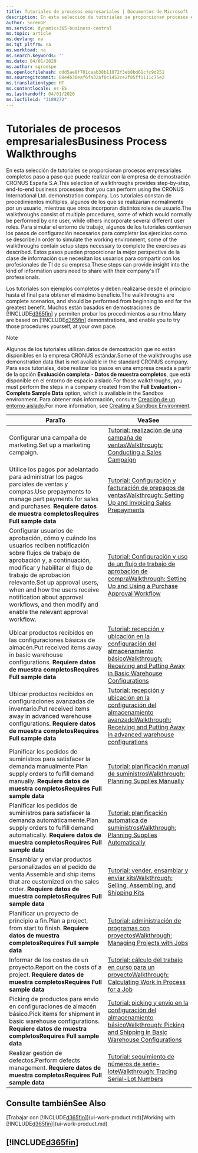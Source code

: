 ```yaml
---
title: Tutoriales de procesos empresariales | Documentos de Microsoft
description: En esta selección de tutoriales se proporcionan procesos empresariales completos paso a paso que puede realizar con la empresa de demostración CRONUS España S.A. Los tutoriales constan de procedimientos múltiples, algunos de los que se realizarían normalmente por un usuario, mientras que otros incorporan distintos roles de usuario. Para simular el entorno de trabajo, algunos de los tutoriales contienen los pasos de configuración necesarios para completar los ejercicios como se describe. Estos pasos pueden proporcionar la mejor perspectiva de la clase de información que necesitan los usuarios para compartir con los profesionales de TI de su empresa.
author: SorenGP
ms.service: dynamics365-business-central
ms.topic: article
ms.devlang: na
ms.tgt_pltfrm: na
ms.workload: na
ms.search.keywords: ''
ms.date: 04/01/2020
ms.author: sgroespe
ms.openlocfilehash: ddd5ae8f701caab38b11072f3eb8bd61cfc9d251
ms.sourcegitcommit: 88e4b30eaf6fa32af0c1452ce2f85ff1111c75e2
ms.translationtype: HT
ms.contentlocale: es-ES
ms.lasthandoff: 04/01/2020
ms.locfileid: "3189272"
---
```

# <a name="business-process-walkthroughs"></a><span data-ttu-id="ff68c-106">Tutoriales de procesos empresariales</span><span class="sxs-lookup"><span data-stu-id="ff68c-106">Business Process Walkthroughs</span></span>
<span data-ttu-id="ff68c-107">En esta selección de tutoriales se proporcionan procesos empresariales completos paso a paso que puede realizar con la empresa de demostración CRONUS España S.A.</span><span class="sxs-lookup"><span data-stu-id="ff68c-107">This selection of walkthroughs provides step-by-step, end-to-end business processes that you can perform using the CRONUS International Ltd. demonstration company.</span></span> <span data-ttu-id="ff68c-108">Los tutoriales constan de procedimientos múltiples, algunos de los que se realizarían normalmente por un usuario, mientras que otros incorporan distintos roles de usuario.</span><span class="sxs-lookup"><span data-stu-id="ff68c-108">The walkthroughs consist of multiple procedures, some of which would normally be performed by one user, while others incorporate several different user roles.</span></span> <span data-ttu-id="ff68c-109">Para simular el entorno de trabajo, algunos de los tutoriales contienen los pasos de configuración necesarios para completar los ejercicios como se describe.</span><span class="sxs-lookup"><span data-stu-id="ff68c-109">In order to simulate the working environment, some of the walkthroughs contain setup steps necessary to complete the exercises as described.</span></span> <span data-ttu-id="ff68c-110">Estos pasos pueden proporcionar la mejor perspectiva de la clase de información que necesitan los usuarios para compartir con los profesionales de TI de su empresa.</span><span class="sxs-lookup"><span data-stu-id="ff68c-110">These steps can provide insight into the kind of information users need to share with their company's IT professionals.</span></span>  

 <span data-ttu-id="ff68c-111">Los tutoriales son ejemplos completos y deben realizarse desde el principio hasta el final para obtener el máximo beneficio.</span><span class="sxs-lookup"><span data-stu-id="ff68c-111">The walkthroughs are complete scenarios, and should be performed from beginning to end for the greatest benefit.</span></span> <span data-ttu-id="ff68c-112">Muchos están basados en demostraciones de [!INCLUDE[d365fin](includes/d365fin_md.md)] y permiten probar los procedimientos a su ritmo.</span><span class="sxs-lookup"><span data-stu-id="ff68c-112">Many are based on [!INCLUDE[d365fin](includes/d365fin_md.md)] demonstrations, and enable you to try those procedures yourself, at your own pace.</span></span>  

> [!NOTE]
> <span data-ttu-id="ff68c-113">Algunos de los tutoriales utilizan datos de demostración que no están disponibles en la empresa CRONUS estándar.</span><span class="sxs-lookup"><span data-stu-id="ff68c-113">Some of the walkthroughs use demonstration data that is not available in the standard CRONUS company.</span></span> <span data-ttu-id="ff68c-114">Para esos tutoriales, debe realizar los pasos en una empresa creada a partir de la opción **Evaluación completa - Datos de muestra completos**, que está disponible en el entorno de espacio aislado.</span><span class="sxs-lookup"><span data-stu-id="ff68c-114">For those walkthroughs, you must perform the steps in a company created from the **Full Evaluation - Complete Sample Data** option, which is available in the Sandbox environment.</span></span> <span data-ttu-id="ff68c-115">Para obtener más información, consulte [Creación de un entorno aislado](across-how-create-sandbox-environment.md).</span><span class="sxs-lookup"><span data-stu-id="ff68c-115">For more information, see [Creating a Sandbox Environment](across-how-create-sandbox-environment.md).</span></span>

|<span data-ttu-id="ff68c-116">Para</span><span class="sxs-lookup"><span data-stu-id="ff68c-116">To</span></span>|<span data-ttu-id="ff68c-117">Vea</span><span class="sxs-lookup"><span data-stu-id="ff68c-117">See</span></span>|  
|--------|---------|  
|<span data-ttu-id="ff68c-118">Configurar una campaña de marketing.</span><span class="sxs-lookup"><span data-stu-id="ff68c-118">Set up a marketing campaign.</span></span>|[<span data-ttu-id="ff68c-119">Tutorial: realización de una campaña de ventas</span><span class="sxs-lookup"><span data-stu-id="ff68c-119">Walkthrough: Conducting a Sales Campaign</span></span>](walkthrough-conducting-a-sales-campaign.md)|  
|<span data-ttu-id="ff68c-120">Utilice los pagos por adelantado para administrar los pagos parciales de ventas y compras.</span><span class="sxs-lookup"><span data-stu-id="ff68c-120">Use prepayments to manage part payments for sales and purchases.</span></span> <span data-ttu-id="ff68c-121">**Requiere datos de muestra completos**</span><span class="sxs-lookup"><span data-stu-id="ff68c-121">**Requires Full sample data**</span></span> |[<span data-ttu-id="ff68c-122">Tutorial: Configuración y facturación de prepagos de ventas</span><span class="sxs-lookup"><span data-stu-id="ff68c-122">Walkthrough: Setting Up and Invoicing Sales Prepayments</span></span>](walkthrough-setting-up-and-invoicing-sales-prepayments.md)|  
|<span data-ttu-id="ff68c-123">Configurar usuarios de aprobación, cómo y cuándo los usuarios reciben notificación sobre flujos de trabajo de aprobación y, a continuación, modificar y habilitar el flujo de trabajo de aprobación relevante.</span><span class="sxs-lookup"><span data-stu-id="ff68c-123">Set up approval users, when and how the users receive notification about approval workflows, and then modify and enable the relevant approval workflow.</span></span>|[<span data-ttu-id="ff68c-124">Tutorial: Configuración y uso de un flujo de trabajo de aprobación de compra</span><span class="sxs-lookup"><span data-stu-id="ff68c-124">Walkthrough: Setting Up and Using a Purchase Approval Workflow</span></span>](walkthrough-setting-up-and-using-a-purchase-approval-workflow.md)|  
|<span data-ttu-id="ff68c-125">Ubicar productos recibidos en las configuraciones básicas de almacén.</span><span class="sxs-lookup"><span data-stu-id="ff68c-125">Put received items away in basic warehouse configurations.</span></span> <span data-ttu-id="ff68c-126">**Requiere datos de muestra completos**</span><span class="sxs-lookup"><span data-stu-id="ff68c-126">**Requires Full sample data**</span></span>|[<span data-ttu-id="ff68c-127">Tutorial: recepción y ubicación en la configuración del almacenamiento básico</span><span class="sxs-lookup"><span data-stu-id="ff68c-127">Walkthrough: Receiving and Putting Away in Basic Warehouse Configurations</span></span>](walkthrough-receiving-and-putting-away-in-basic-warehousing.md)|  
|<span data-ttu-id="ff68c-128">Ubicar productos recibidos en configuraciones avanzadas de inventario.</span><span class="sxs-lookup"><span data-stu-id="ff68c-128">Put received items away in advanced warehouse configurations.</span></span> <span data-ttu-id="ff68c-129">**Requiere datos de muestra completos**</span><span class="sxs-lookup"><span data-stu-id="ff68c-129">**Requires Full sample data**</span></span>|[<span data-ttu-id="ff68c-130">Tutorial: recepción y ubicación en la configuración del almacenamiento avanzado</span><span class="sxs-lookup"><span data-stu-id="ff68c-130">Walkthrough: Receiving and Putting Away in advanced warehouse configurations</span></span>](walkthrough-receiving-and-putting-away-in-advanced-warehousing.md)|  
|<span data-ttu-id="ff68c-131">Planificar los pedidos de suministros para satisfacer la demanda manualmente.</span><span class="sxs-lookup"><span data-stu-id="ff68c-131">Plan supply orders to fulfill demand manually.</span></span> <span data-ttu-id="ff68c-132">**Requiere datos de muestra completos**</span><span class="sxs-lookup"><span data-stu-id="ff68c-132">**Requires Full sample data**</span></span>|[<span data-ttu-id="ff68c-133">Tutorial: planificación manual de suministros</span><span class="sxs-lookup"><span data-stu-id="ff68c-133">Walkthrough: Planning Supplies Manually</span></span>](walkthrough-planning-supplies-manually.md)|  
|<span data-ttu-id="ff68c-134">Planificar los pedidos de suministros para satisfacer la demanda automáticamente.</span><span class="sxs-lookup"><span data-stu-id="ff68c-134">Plan supply orders to fulfill demand automatically.</span></span> <span data-ttu-id="ff68c-135">**Requiere datos de muestra completos**</span><span class="sxs-lookup"><span data-stu-id="ff68c-135">**Requires Full sample data**</span></span>|[<span data-ttu-id="ff68c-136">Tutorial: planificación automática de suministros</span><span class="sxs-lookup"><span data-stu-id="ff68c-136">Walkthrough: Planning Supplies Automatically</span></span>](walkthrough-planning-supplies-automatically.md)|  
|<span data-ttu-id="ff68c-137">Ensamblar y enviar productos personalizados en el pedido de venta.</span><span class="sxs-lookup"><span data-stu-id="ff68c-137">Assemble and ship items that are customized on the sales order.</span></span> <span data-ttu-id="ff68c-138">**Requiere datos de muestra completos**</span><span class="sxs-lookup"><span data-stu-id="ff68c-138">**Requires Full sample data**</span></span>|[<span data-ttu-id="ff68c-139">Tutorial: vender, ensamblar y enviar kits</span><span class="sxs-lookup"><span data-stu-id="ff68c-139">Walkthrough: Selling, Assembling, and Shipping Kits</span></span>](walkthrough-selling-assembling-and-shipping-kits.md)|  
|<span data-ttu-id="ff68c-140">Planificar un proyecto de principio a fin.</span><span class="sxs-lookup"><span data-stu-id="ff68c-140">Plan a project, from start to finish.</span></span> <span data-ttu-id="ff68c-141">**Requiere datos de muestra completos**</span><span class="sxs-lookup"><span data-stu-id="ff68c-141">**Requires Full sample data**</span></span>|[<span data-ttu-id="ff68c-142">Tutorial: administración de programas con proyectos</span><span class="sxs-lookup"><span data-stu-id="ff68c-142">Walkthrough: Managing Projects with Jobs</span></span>](walkthrough-managing-projects-with-jobs.md)|  
|<span data-ttu-id="ff68c-143">Informar de los costes de un proyecto.</span><span class="sxs-lookup"><span data-stu-id="ff68c-143">Report on the costs of a project.</span></span> <span data-ttu-id="ff68c-144">**Requiere datos de muestra completos**</span><span class="sxs-lookup"><span data-stu-id="ff68c-144">**Requires Full sample data**</span></span>|[<span data-ttu-id="ff68c-145">Tutorial: cálculo del trabajo en curso para un proyecto</span><span class="sxs-lookup"><span data-stu-id="ff68c-145">Walkthrough: Calculating Work in Process for a Job</span></span>](walkthrough-calculating-work-in-process-for-a-job.md)|  
|<span data-ttu-id="ff68c-146">Picking de productos para envío en configuraciones de almacén básico.</span><span class="sxs-lookup"><span data-stu-id="ff68c-146">Pick items for shipment in basic warehouse configurations.</span></span> <span data-ttu-id="ff68c-147">**Requiere datos de muestra completos**</span><span class="sxs-lookup"><span data-stu-id="ff68c-147">**Requires Full sample data**</span></span>|[<span data-ttu-id="ff68c-148">Tutorial: picking y envío en la configuración del almacenamiento básico</span><span class="sxs-lookup"><span data-stu-id="ff68c-148">Walkthrough: Picking and Shipping in Basic Warehouse Configurations</span></span>](walkthrough-picking-and-shipping-in-basic-warehousing.md)|  
|<span data-ttu-id="ff68c-149">Realizar gestión de defectos.</span><span class="sxs-lookup"><span data-stu-id="ff68c-149">Perform defects management.</span></span> <span data-ttu-id="ff68c-150">**Requiere datos de muestra completos**</span><span class="sxs-lookup"><span data-stu-id="ff68c-150">**Requires Full sample data**</span></span>|[<span data-ttu-id="ff68c-151">Tutorial: seguimiento de números de serie-lote</span><span class="sxs-lookup"><span data-stu-id="ff68c-151">Walkthrough: Tracing Serial-Lot Numbers</span></span>](walkthrough-tracing-serial-lot-numbers.md)|  

## <a name="see-also"></a><span data-ttu-id="ff68c-152">Consulte también</span><span class="sxs-lookup"><span data-stu-id="ff68c-152">See Also</span></span>
<span data-ttu-id="ff68c-153">[Trabajar con [!INCLUDE[d365fin](includes/d365fin_md.md)]](ui-work-product.md)</span><span class="sxs-lookup"><span data-stu-id="ff68c-153">[Working with [!INCLUDE[d365fin](includes/d365fin_md.md)]](ui-work-product.md)</span></span>  

## [!INCLUDE[d365fin](includes/free_trial_md.md)]  
